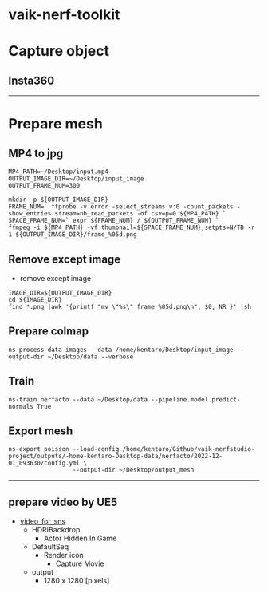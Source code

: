 # vaik-nerf-toolkit

# Capture object

## Insta360


-----------

# Prepare mesh

## MP4 to jpg

```shell
MP4_PATH=~/Desktop/input.mp4
OUTPUT_IMAGE_DIR=~/Desktop/input_image
OUTPUT_FRAME_NUM=300

mkdir -p ${OUTPUT_IMAGE_DIR}
FRAME_NUM=` ffprobe -v error -select_streams v:0 -count_packets -show_entries stream=nb_read_packets -of csv=p=0 ${MP4_PATH} `
SPACE_FRAME_NUM=` expr ${FRAME_NUM} / ${OUTPUT_FRAME_NUM} `
ffmpeg -i ${MP4_PATH} -vf thumbnail=${SPACE_FRAME_NUM},setpts=N/TB -r 1 ${OUTPUT_IMAGE_DIR}/frame_%05d.png
```

## Remove except image

- remove except image

```shell
IMAGE_DIR=${OUTPUT_IMAGE_DIR}
cd ${IMAGE_DIR}
find *.png |awk '{printf "mv \"%s\" frame_%05d.png\n", $0, NR }' |sh
```

## Prepare colmap

```shell
ns-process-data images --data /home/kentaro/Desktop/input_image --output-dir ~/Desktop/data --verbose 
```

## Train

```shell
ns-train nerfacto --data ~/Desktop/data --pipeline.model.predict-normals True
```

## Export mesh
```shell
ns-export poisson --load-config /home/kentaro/Github/vaik-nerfstudio-project/outputs/-home-kentaro-Desktop-data/nerfacto/2022-12-01_093630/config.yml \
                  --output-dir ~/Desktop/output_mesh
```

--------

## prepare video by UE5
- [video_for_sns](https://drive.google.com/file/d/16unWZmbYkJuuNoWSi7FNVFZ3HeMjNkS0/view?usp=sharing)
  - HDRIBackdrop
    - Actor Hidden In Game
  - DefaultSeq
    - Render icon
      - Capture Movie
  - output
    - 1280 x 1280 [pixels]